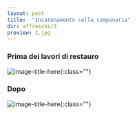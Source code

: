 ```yaml
---
layout: post
title:  "Incatenamento cella campanaria"
dir: affreschi/3
preview: 2.jpg
---
```


### Prima dei lavori di restauro

![image-title-here](../../../foto/affreschi/3/1.jpg){:class=""}

### Dopo

![image-title-here](../../../foto/affreschi/3/2.jpg){:class=""}